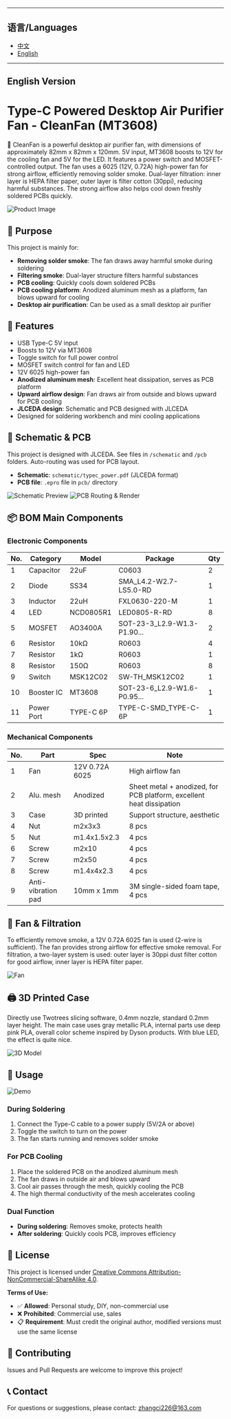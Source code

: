 

---

## 语言/Languages
- [中文](#type-c-供电桌面净化风扇-cleanfan-mt3608)
- [English](#english-version)

---

## English Version

# Type-C Powered Desktop Air Purifier Fan - CleanFan (MT3608)

🎉 CleanFan is a powerful desktop air purifier fan, with dimensions of approximately 82mm x 82mm x 120mm. 5V input, MT3608 boosts to 12V for the cooling fan and 5V for the LED. It features a power switch and MOSFET-controlled output. The fan uses a 6025 (12V, 0.72A) high-power fan for strong airflow, efficiently removing solder smoke. Dual-layer filtration: inner layer is HEPA filter paper, outer layer is filter cotton (30ppi), reducing harmful substances. The strong airflow also helps cool down freshly soldered PCBs quickly.

![Product Image](img/fan.gif)

## 🎯 Purpose

This project is mainly for:
- **Removing solder smoke**: The fan draws away harmful smoke during soldering
- **Filtering smoke**: Dual-layer structure filters harmful substances
- **PCB cooling**: Quickly cools down soldered PCBs
- **PCB cooling platform**: Anodized aluminum mesh as a platform, fan blows upward for cooling
- **Desktop air purification**: Can be used as a small desktop air purifier

## 🔋 Features

- USB Type-C 5V input
- Boosts to 12V via MT3608
- Toggle switch for full power control
- MOSFET switch control for fan and LED
- 12V 6025 high-power fan
- **Anodized aluminum mesh**: Excellent heat dissipation, serves as PCB platform
- **Upward airflow design**: Fan draws air from outside and blows upward for PCB cooling
- **JLCEDA design**: Schematic and PCB designed with JLCEDA
- Designed for soldering workbench and mini cooling applications

## 📐 Schematic & PCB

This project is designed with JLCEDA. See files in `/schematic` and `/pcb` folders. Auto-routing was used for PCB layout.

- **Schematic**: `schematic/typec_power.pdf` (JLCEDA format)
- **PCB file**: `.epro` file in `pcb/` directory

![Schematic Preview](schematic/schematic.png)
![PCB Routing & Render](pcb/preview.png)

## 📦 BOM Main Components

### Electronic Components
| No. | Category      | Model      | Package                    | Qty |
|-----|--------------|------------|----------------------------|-----|
| 1   | Capacitor    | 22uF       | C0603                      | 2   |
| 2   | Diode        | SS34       | SMA_L4.2-W2.7-LS5.0-RD     | 1   |
| 3   | Inductor     | 22uH       | FXL0630-220-M              | 1   |
| 4   | LED          | NCD0805R1  | LED0805-R-RD               | 8   |
| 5   | MOSFET       | AO3400A    | SOT-23-3_L2.9-W1.3-P1.90...| 2   |
| 6   | Resistor     | 10kΩ       | R0603                      | 4   |
| 7   | Resistor     | 1kΩ        | R0603                      | 1   |
| 8   | Resistor     | 150Ω       | R0603                      | 8   |
| 9   | Switch       | MSK12C02   | SW-TH_MSK12C02             | 1   |
| 10  | Booster IC   | MT3608     | SOT-23-6_L2.9-W1.6-P0.95...| 1   |
| 11  | Power Port   | TYPE-C 6P  | TYPE-C-SMD_TYPE-C-6P       | 1   |

### Mechanical Components
| No. | Part        | Spec                | Note                        |
|-----|-------------|---------------------|-----------------------------|
| 1   | Fan         | 12V 0.72A 6025      | High airflow fan            |
| 2   | Alu. mesh   | Anodized            | Sheet metal + anodized, for PCB platform, excellent heat dissipation |
| 3   | Case        | 3D printed          | Support structure, aesthetic|
| 4   | Nut         | m2x3x3              | 8 pcs                       |
| 5   | Nut         | m1.4x1.5x2.3        | 4 pcs                       |
| 6   | Screw       | m2x10               | 4 pcs                       |
| 7   | Screw       | m2x50               | 4 pcs                       |
| 8   | Screw       | m1.4x4x2.3          | 4 pcs                       |
| 9   | Anti-vibration pad | 10mm x 1mm   | 3M single-sided foam tape, 4 pcs |

## 🌿 Fan & Filtration

To efficiently remove smoke, a 12V 0.72A 6025 fan is used (2-wire is sufficient). The fan provides strong airflow for effective smoke removal. For filtration, a two-layer system is used: outer layer is 30ppi dust filter cotton for good airflow, inner layer is HEPA filter paper.

![Fan](img/fan.png)

## 🖨️ 3D Printed Case

Directly use Twotrees slicing software, 0.4mm nozzle, standard 0.2mm layer height. The main case uses gray metallic PLA, internal parts use deep pink PLA, overall color scheme inspired by Dyson products. With blue LED, the effect is quite nice.

![3D Model](img/3d.png)

## 🔧 Usage

![Demo](img/demo.gif)

### During Soldering
1. Connect the Type-C cable to a power supply (5V/2A or above)
2. Toggle the switch to turn on the power
3. The fan starts running and removes solder smoke

### For PCB Cooling
1. Place the soldered PCB on the anodized aluminum mesh
2. The fan draws in outside air and blows upward
3. Cool air passes through the mesh, quickly cooling the PCB
4. The high thermal conductivity of the mesh accelerates cooling

### Dual Function
- **During soldering**: Removes smoke, protects health
- **After soldering**: Quickly cools PCB, improves efficiency

## 📜 License

This project is licensed under [Creative Commons Attribution-NonCommercial-ShareAlike 4.0](LICENSE).

**Terms of Use:**
- ✅ **Allowed**: Personal study, DIY, non-commercial use
- ❌ **Prohibited**: Commercial use, sales
- 📋 **Requirement**: Must credit the original author, modified versions must use the same license

## 🤝 Contributing

Issues and Pull Requests are welcome to improve this project!

## 📞 Contact

For questions or suggestions, please contact: zhangci226@163.com

